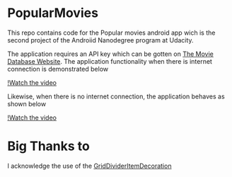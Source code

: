 # PopularMovies
This repo contains code for the Popular movies android app wich is the second project of the Androiid Nanodegree program at Udacity.

The application requires an API key which can be gotten on [The Movie Database Website](https://www.themoviedb.org).
The application functionality when there is internet connection is demonstrated below

[!Watch the video](https://github.com/ngengesenior/PopularMovies/blob/master/internet.mp4)

Likewise, when there is no internet connection, the application behaves as shown below

[!Watch the video](https://github.com/ngengesenior/PopularMovies/blob/master/no_internet.mp4)


# Big Thanks to
I acknowledge the use of the [GridDividerItemDecoration](https://github.com/bignerdranch/simple-item-decoration/blob/master/simpleitemdecoration/src/main/java/com/dgreenhalgh/android/simpleitemdecoration/grid/GridDividerItemDecoration.java)


